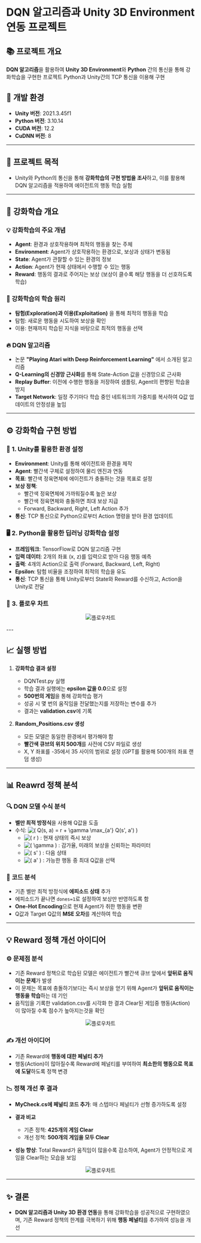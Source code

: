# DQN 알고리즘과 Unity 3D Environment 연동 프로젝트

## 📚 **프로젝트 개요**
**DQN 알고리즘**을 활용하여 **Unity 3D Environment**와 **Python** 간의 통신을 통해 강화학습을 구현한 프로젝트
Python과 Unity간의 TCP 통신을 이용해 구현

## 🔧 **개발 환경**
- **Unity 버전**: 2021.3.45f1
- **Python 버전**: 3.10.14
- **CUDA 버전**: 12.2
- **CuDNN 버전**: 8

---

## 🎯 **프로젝트 목적**
- Unity와 Python의 통신을 통해 **강화학습의 구현 방법을 조사**하고, 이를 활용해 DQN 알고리즘을 적용하여 에이전트의 행동 학습 실험

---

## 📘 **강화학습 개요**

### 💡 **강화학습의 주요 개념**
- **Agent**: 환경과 상호작용하며 최적의 행동을 찾는 주체
- **Environment**: Agent가 상호작용하는 환경으로, 보상과 상태가 변동됨
- **State**: Agent가 관찰할 수 있는 환경의 정보
- **Action**: Agent가 현재 상태에서 수행할 수 있는 행동
- **Reward**: 행동의 결과로 주어지는 보상 (보상이 클수록 해당 행동을 더 선호하도록 학습)

### 🧠 **강화학습의 학습 원리**
- **탐험(Exploration)과 이용(Exploitation)** 을 통해 최적의 행동을 학습
- 탐험: 새로운 행동을 시도하여 보상을 확인
- 이용: 현재까지 학습된 지식을 바탕으로 최적의 행동을 선택

### 🔥 **DQN 알고리즘**
- 논문 **"Playing Atari with Deep Reinforcement Learning"** 에서 소개된 알고리즘
- **Q-Learning의 신경망 근사화**를 통해 State-Action 값을 신경망으로 근사화
- **Replay Buffer**: 이전에 수행한 행동을 저장하여 샘플링, Agent의 편향된 학습을 방지
- **Target Network**: 일정 주기마다 학습 중인 네트워크의 가중치를 복사하여 Q값 업데이트의 안정성을 높임

---

## ⚙️ **강화학습 구현 방법**

### 📐 **1. Unity를 활용한 환경 설정**
- **Environment**: Unity를 통해 에이전트와 환경을 제작
- **Agent**: 빨간색 구체로 설정하여 물리 엔진과 연동
- **목표**: 빨간색 정육면체에 에이전트가 충돌하는 것을 목표로 설정
- **보상 정책**:
  - 빨간색 정육면체에 가까워질수록 높은 보상
  - 빨간색 정육면체와 충돌하면 최대 보상 지급
  - Forward, Backward, Right, Left Action 추가
- **통신**: TCP 통신으로 Python으로부터 Action 명령을 받아 환경 업데이트

### 🖥️ **2. Python을 활용한 딥러닝 강화학습 설정**
- **프레임워크**: TensorFlow로 DQN 알고리즘 구현
- **입력 데이터**: 2개의 좌표 (x, z)를 입력으로 받아 다음 행동 예측
- **출력**: 4개의 Action으로 출력 (Forward, Backward, Left, Right)
- **Epsilon**: 탐험 비율을 조정하여 최적의 학습을 유도
- **통신**: TCP 통신을 통해 Unity로부터 State와 Reward를 수신하고, Action을 Unity로 전달


### 📄 **3. 플로우 차트**
<p align="center">
  <img src="images/flow.png" alt="플로우차트">
</p>
---

## 📈 **실행 방법**

1. **강화학습 결과 설정**
    - DQNTest.py 실행 
   - 학습 결과 실행에는 **epsilon 값을 0.0**으로 설정
   - **500번의 게임**을 통해 강화학습 평가
   - 성공 시 몇 번의 움직임을 전달했는지를 저장하는 변수를 추가
   - 결과는 **validation.csv**에 기록

2. **Random_Positions.csv 생성**
   - 모든 모델은 동일한 환경에서 평가해야 함
   - **빨간색 큐브의 위치 500개**를 사전에 CSV 파일로 생성
   - X, Y 좌표를 -35에서 35 사이의 범위로 설정 (GPT를 활용해 500개의 좌표 랜덤 생성)
---

## 📊 **Reawrd 정책 분석**

### 🔍 **DQN 모델 수식 분석**
- **벨만 최적 방정식**을 사용해 Q값을 도출
- 수식: ![\( Q(s, a) = r + \gamma \max_{a'} Q(s', a') \)](https://quicklatex.com/cache3/1e/ql_aab8f59067facd8b9d7352ff4d14d31e_l3.png)
  - ![\( r \)](https://quicklatex.com/cache3/db/ql_4c14022d4113954dbdbbc248d9c654db_l3.png) : 현재 상태의 즉시 보상
  - ![\( \gamma \)](https://quicklatex.com/cache3/1d/ql_fd85724f81e636c218dff9767eb39a1d_l3.png) : 감가율, 미래의 보상을 신뢰하는 파라미터
  - ![\( s' \)](https://quicklatex.com/cache3/0a/ql_db625e306e6018b8ed704b319a38d50a_l3.png) : 다음 상태
  - ![\( a' \)](https://quicklatex.com/cache3/4b/ql_7cf6184a3ca0dfb945a011ca8383c24b_l3.png) : 가능한 행동 중 최대 Q값을 선택

### 📄 **코드 분석**
- 기존 벨만 최적 방정식에 **에피소드 상태** 추가
- 에피소드가 끝나면 `dones=1`로 설정하여 보상만 반영하도록 함
- **One-Hot Encoding**으로 현재 Agent가 취한 행동을 변환
- Q값과 Target Q값의 **MSE 오차**를 계산하여 학습

---

## 💡 **Reward 정책 개선 아이디어**

### ⚙️ **문제점 분석**
- 기존 Reward 정책으로 학습된 모델은 에이전트가 빨간색 큐브 앞에서 **앞뒤로 움직이는 문제**가 발생
- 이 문제는 목표에 충돌하기보다는 즉시 보상을 얻기 위해 Agent가 **앞뒤로 움직이는 행동을 학습**하는 데 기인
- 움직임을 기록한 validation.csv를 시각화 한 결과 Clear된 게임중 행동(Action)이 많아질 수록 점수가 높아지는것을 확인
<p align="center">
  <img src="images/plot.png" alt="플로우차트">
</p>

### ✍️ **개선 아이디어**
- 기존 Reward에 **행동에 대한 페널티 추가**
- 행동(Action)이 많아질수록 Reward에 페널티를 부여하여 **최소한의 행동으로 목표에 도달**하도록 정책 변경

### 📉 **정책 개선 후 결과**
- **MyCheck.cs에 페널티 코드 추가**: 매 스텝마다 페널티가 선형 증가하도록 설정
- **결과 비교**
  - 기존 정책: **425개의 게임 Clear**
  - 개선 정책: **500개의 게임을 모두 Clear**

- **성능 향상**: Total Reward가 움직임이 많을수록 감소하여, Agent가 안정적으로 게임을 Clear하는 모습을 보임
<p align="center">
  <img src="images/plot2.png" alt="플로우차트">
</p>


---

## ✨ **결론**
- **DQN 알고리즘과 Unity 3D 환경 연동**을 통해 강화학습을 성공적으로 구현하였으며, 기존 Reward 정책의 한계를 극복하기 위해 **행동 페널티**를 추가하여 성능을 개선

---

